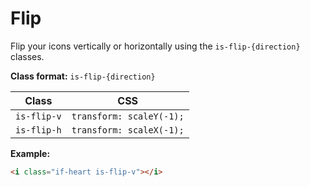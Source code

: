 # Flip

Flip your icons vertically or horizontally using the `is-flip-{direction}` classes.

**Class format:** `is-flip-{direction}`

| Class | CSS |
| --- | --- |
| `is-flip-v` | `transform: scaleY(-1);` |
| `is-flip-h` | `transform: scaleX(-1);` |

**Example:**
```html
<i class="if-heart is-flip-v"></i>
```
